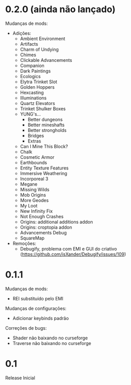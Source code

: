 # 0.2.0 (ainda não lançado)

Mudanças de mods:
- Adições:
    - Ambient Environment
    - Artifacts
    - Charm of Undying
    - Chimes
    - Clickable Advancements
    - Companion
    - Dark Paintings
    - Ecologics
    - Elytra Trinket Slot
    - Golden Hoppers
    - Hexcasting
    - Illuminations
    - Quartz Elevators
    - Trinket Shulker Boxes
    - YUNG's...
        - Better dungeons
        - Better mineshafts
        - Better strongholds
        - Bridges
        - Extras
    - Can I Mine This Block?
    - Chalk
    - Cosmetic Armor
    - Earthbounds
    - Entity Texture Features
    - Immersive Weathering
    - Incorporeal 3
    - Megane
    - Missing Wilds
    - Mob Origins
    - More Geodes
    - My Loot
    - New Infinity Fix
    - Not Enough Crashes
    - Origins: additional additions addon
    - Origins: croptopia addon
    - Advancements Debug
    - SquareMap
- Remoções:
    - Debugify, problema com EMI e GUI do criativo (https://github.com/isXander/Debugify/issues/109)

# 0.1.1

Mudanças de mods:
- REI substituído pelo EMI

Mudanças de configurações:
- Adicionar keybinds padrão

Correções de bugs:
- Shader não baixando no curseforge
- Traverse não baixando no curseforge

# 0.1

Release Inicial
